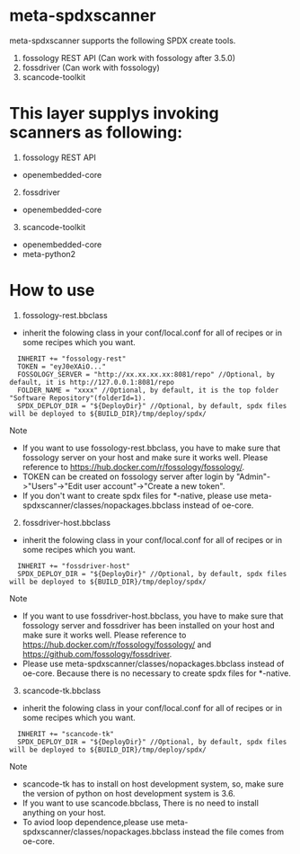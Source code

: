 # meta-spdxscanner

meta-spdxscanner supports the following SPDX create tools.
1. fossology REST API (Can work with fossology after 3.5.0)
2. fossdriver (Can work with fossology)
3. scancode-toolkit

# This layer supplys invoking scanners as following:

1. fossology REST API
- openembedded-core

2. fossdriver
- openembedded-core

3. scancode-toolkit
- openembedded-core
- meta-python2

# How to use

1.  fossology-rest.bbclass
- inherit the folowing class in your conf/local.conf for all of recipes or
  in some recipes which you want.

```
  INHERIT += "fossology-rest"
  TOKEN = "eyJ0eXAiO..."
  FOSSOLOGY_SERVER = "http://xx.xx.xx.xx:8081/repo" //Optional, by default, it is http://127.0.0.1:8081/repo
  FOLDER_NAME = "xxxx" //Optional, by default, it is the top folder "Software Repository"(folderId=1).
  SPDX_DEPLOY_DIR = "${DeployDir}" //Optional, by default, spdx files will be deployed to ${BUILD_DIR}/tmp/deploy/spdx/ 
```
Note
- If you want to use fossology-rest.bbclass, you have to make sure that fossology server on your host and make sure it works well.
  Please reference to https://hub.docker.com/r/fossology/fossology/.
- TOKEN can be created on fossology server after login by "Admin"->"Users"->"Edit user account"->"Create a new token".
- If you don't want to create spdx files for *-native, please use meta-spdxscanner/classes/nopackages.bbclass instead of oe-core.

2.  fossdriver-host.bbclass
- inherit the folowing class in your conf/local.conf for all of recipes or
  in some recipes which you want.

```
  INHERIT += "fossdriver-host"
  SPDX_DEPLOY_DIR = "${DeployDir}" //Optional, by default, spdx files will be deployed to ${BUILD_DIR}/tmp/deploy/spdx/
```
Note
- If you want to use fossdriver-host.bbclass, you have to make sure that fossology server and fossdriver has been installed on your host and make sure it works well.
  Please reference to https://hub.docker.com/r/fossology/fossology/ and https://github.com/fossology/fossdriver.
- Please use meta-spdxscanner/classes/nopackages.bbclass instead of oe-core. Because there is no necessary to create spdx files for *-native.
  
3.  scancode-tk.bbclass
- inherit the folowing class in your conf/local.conf for all of recipes or
  in some recipes which you want.

```
  INHERIT += "scancode-tk"
  SPDX_DEPLOY_DIR = "${DeployDir}" //Optional, by default, spdx files will be deployed to ${BUILD_DIR}/tmp/deploy/spdx/

```
Note
- scancode-tk has to install on host development system, so, make sure the version of python on host development system is 3.6.
- If you want to use scancode.bbclass, There is no need to install anything on your host.
- To aviod loop dependence,please use meta-spdxscanner/classes/nopackages.bbclass instead the file comes from oe-core.

